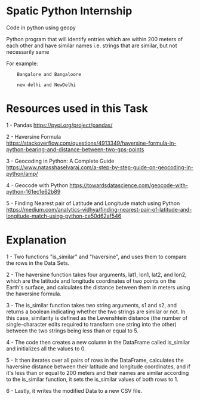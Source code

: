 # Spatic Python Internship
Code in python using geopy

Python program that will identify entries which are within 200 meters of each other and have similar names i.e. strings that are similar, but not necessarily same

For example:

        Bangalore and Bangaloore

        new delhi and NewDelhi



# Resources used in this Task 

1 - Pandas
https://pypi.org/project/pandas/

2 - Haversine Formula
https://stackoverflow.com/questions/4913349/haversine-formula-in-python-bearing-and-distance-between-two-gps-points

3 - Geocoding in Python: A Complete Guide
https://www.natasshaselvaraj.com/a-step-by-step-guide-on-geocoding-in-python/amp/

4 - Geocode with Python
https://towardsdatascience.com/geocode-with-python-161ec1e62b89

5 - Finding Nearest pair of Latitude and Longitude match using Python
https://medium.com/analytics-vidhya/finding-nearest-pair-of-latitude-and-longitude-match-using-python-ce50d62af546


# Explanation 

1 - Two functions "is_similar" and "haversine", and uses them to compare the rows in the Data Sets.

2 - The haversine function takes four arguments, lat1, lon1, lat2, and lon2, which are the latitude and longitude coordinates of two points on the Earth's surface, and calculates the distance between them in meters using the haversine formula.

3 - The is_similar function takes two string arguments, s1 and s2, and returns a boolean indicating whether the two strings are similar or not. In this case, similarity is defined as the Levenshtein distance (the number of single-character edits required to transform one string into the other) between the two strings being less than or equal to 5.

4 - The code then creates a new column in the DataFrame called is_similar and initializes all the values to 0.

5 - It then iterates over all pairs of rows in the DataFrame, calculates the haversine distance between their latitude and longitude coordinates, and if it's less than or equal to 200 meters and their names are similar according to the is_similar function, it sets the is_similar values of both rows to 1.

6 - Lastly, it writes the modified Data to a new CSV file.
